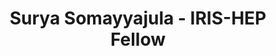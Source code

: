 ---
layout: fellow
pagetype: fellow
shortname: saisoma123
permalink: /fellows/saisoma123.html
fellow-name: Surya Somayyajula
title: Surya Somayyajula - IRIS-HEP Fellow
active: false
dates:
  start: 2022-05-23
  end: 2022-08-12
photo: /assets/images/team/fellows-2022/Surya-Somayyajula.jpg
institution: University of Wisconsin-Madison
e-mail: somayyajula@wisc.edu
project_title: "Improve Cling\u2019s packaging system, Cling Packaging Tool"
project_goal: "Cling is an interactive C++ interpreter/compiler that utilizes the\
  \ REPL (read-evaluate-print-loop) paradigm for fast development and testing as well\
  \ as immediate feedback and runtime-generated code. One of the many useful tools\
  \ included in the Cling interpreter is the Cling Packaging Tool (CPT), which is\
  \ a command line utility that can easily build Cling from source and generate installer\
  \ bundles for a variety of platforms, including Ubuntu and Debian-based platforms,\
  \ Windows, distributions based on Red Hat Linux, Mac OS X, and any Unix-like platform.\
  \ While the CPT is an incredibly useful and flexible tool, there are several improvements\
  \ that can be made to make the user\u2019s experience with the CPT even more seamless.\n"
mentors:
- Vassil Vassilev (Princeton University)
proposal: /assets/pdf/fellows-2022/029-proposal-Surya-Somayyajula.pdf
presentations:
- title: "Improve Cling\u2019s packaging system, Cling Packaging Tool"
  date: 2022-09-26
  url: https://indico.cern.ch/event/1199557/contributions/5064306/attachments/2541284/4374826/Improving%20the%20Cling%20Packaging%20Tool.pdf
  meeting: IRIS-HEP Fellows Presentations 2022
  meetingurl: https://indico.cern.ch/event/1199557/
  recordingurl: https://youtu.be/7-0WZZCtqJI
  focus-area: ia
current_status: ''
github-username: saisoma123
linkedin-profile: https://www.linkedin.com/in/surya-somayyajula-055410221
focus-area:
challenge-area:
---